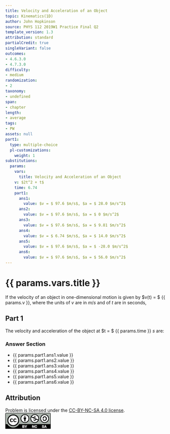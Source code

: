 ```yaml
---
title: Velocity and Acceleration of an Object
topic: Kinematics(1D)
author: John Hopkinson
source: PHYS 112 2019W1 Practice Final Q2
template_version: 1.3
attribution: standard
partialCredit: true
singleVariant: false
outcomes:
- 4.6.3.0
- 4.7.3.0
difficulty:
- medium
randomization:
- 2
taxonomy:
- undefined
span:
- chapter
length:
- average
tags:
- PW
assets: null
part1:
  type: multiple-choice
  pl-customizations:
    weight: 1
substitutions:
  params:
    vars:
      title: Velocity and Acceleration of an Object
    v: $2t^2 + t$
    time: 6.74
    part1:
      ans1:
        value: $v = $ 97.6 $m/s$, $a = $ 28.0 $m/s^2$
      ans2:
        value: $v = $ 97.6 $m/s$, $a = $ 0 $m/s^2$
      ans3:
        value: $v = $ 97.6 $m/s$, $a = $ 9.81 $m/s^2$
      ans4:
        value: $v = $ 6.74 $m/s$, $a = $ 14.0 $m/s^2$
      ans5:
        value: $v = $ 97.6 $m/s$, $a = $ -28.0 $m/s^2$
      ans6:
        value: $v = $ 97.6 $m/s$, $a = $ 56.0 $m/s^2$
---
```

# {{ params.vars.title }}
If the velocity of an object in one-dimensional motion is given by $v(t) = $ {{ params.v }}, where the units of $v$ are in $m/s$ and of $t$ are in seconds,

## Part 1

The velocity and acceleration of the object at $t = $ {{ params.time }} $s$ are:

### Answer Section

- {{ params.part1.ans1.value }}
- {{ params.part1.ans2.value }}
- {{ params.part1.ans3.value }}
- {{ params.part1.ans4.value }}
- {{ params.part1.ans5.value }}
- {{ params.part1.ans6.value }}

## Attribution

Problem is licensed under the [CC-BY-NC-SA 4.0 license](https://creativecommons.org/licenses/by-nc-sa/4.0/).<br> ![The Creative Commons 4.0 license requiring attribution-BY, non-commercial-NC, and share-alike-SA license.](https://raw.githubusercontent.com/firasm/bits/master/by-nc-sa.png)